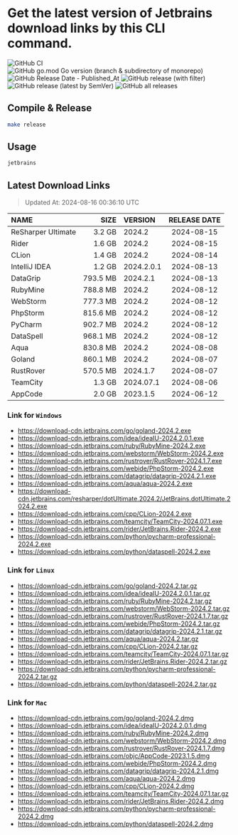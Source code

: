 # Get the latest version of Jetbrains download links by this CLI command.

![GitHub CI](https://github.com/designinlife/jetbrains/actions/workflows/ci.yml/badge.svg)
![GitHub go.mod Go version (branch & subdirectory of monorepo)](https://img.shields.io/github/go-mod/go-version/designinlife/jetbrains/master)
![GitHub Release Date - Published_At](https://img.shields.io/github/release-date/designinlife/jetbrains)
![GitHub release (with filter)](https://img.shields.io/github/v/release/designinlife/jetbrains)
![GitHub release (latest by SemVer)](https://img.shields.io/github/downloads/designinlife/jetbrains/v1.1.10/total)
![GitHub all releases](https://img.shields.io/github/downloads/designinlife/jetbrains/total)

## Compile & Release

```bash
make release
```

## Usage

```bash
jetbrains
```

## Latest Download Links

> Updated At: 2024-08-16 00:36:10 UTC

| NAME | SIZE | VERSION | RELEASE DATE |
| :-- | --: | :-- | :--: |
| ReSharper Ultimate | 3.2 GB | 2024.2 | 2024-08-15 |
| Rider | 1.6 GB | 2024.2 | 2024-08-15 |
| CLion | 1.4 GB | 2024.2 | 2024-08-14 |
| IntelliJ IDEA | 1.2 GB | 2024.2.0.1 | 2024-08-13 |
| DataGrip | 793.5 MB | 2024.2.1 | 2024-08-13 |
| RubyMine | 788.8 MB | 2024.2 | 2024-08-12 |
| WebStorm | 777.3 MB | 2024.2 | 2024-08-12 |
| PhpStorm | 815.6 MB | 2024.2 | 2024-08-12 |
| PyCharm | 902.7 MB | 2024.2 | 2024-08-12 |
| DataSpell | 968.1 MB | 2024.2 | 2024-08-12 |
| Aqua | 830.8 MB | 2024.2 | 2024-08-08 |
| Goland | 860.1 MB | 2024.2 | 2024-08-07 |
| RustRover | 570.5 MB | 2024.1.7 | 2024-08-07 |
| TeamCity | 1.3 GB | 2024.07.1 | 2024-08-06 |
| AppCode | 2.0 GB | 2023.1.5 | 2024-06-12 |

### Link for `Windows`

* <https://download-cdn.jetbrains.com/go/goland-2024.2.exe>
* <https://download-cdn.jetbrains.com/idea/ideaIU-2024.2.0.1.exe>
* <https://download-cdn.jetbrains.com/ruby/RubyMine-2024.2.exe>
* <https://download-cdn.jetbrains.com/webstorm/WebStorm-2024.2.exe>
* <https://download-cdn.jetbrains.com/rustrover/RustRover-2024.1.7.exe>
* <https://download-cdn.jetbrains.com/webide/PhpStorm-2024.2.exe>
* <https://download-cdn.jetbrains.com/datagrip/datagrip-2024.2.1.exe>
* <https://download-cdn.jetbrains.com/aqua/aqua-2024.2.exe>
* <https://download-cdn.jetbrains.com/resharper/dotUltimate.2024.2/JetBrains.dotUltimate.2024.2.exe>
* <https://download-cdn.jetbrains.com/cpp/CLion-2024.2.exe>
* <https://download-cdn.jetbrains.com/teamcity/TeamCity-2024.07.1.exe>
* <https://download-cdn.jetbrains.com/rider/JetBrains.Rider-2024.2.exe>
* <https://download-cdn.jetbrains.com/python/pycharm-professional-2024.2.exe>
* <https://download-cdn.jetbrains.com/python/dataspell-2024.2.exe>

### Link for `Linux`

* <https://download-cdn.jetbrains.com/go/goland-2024.2.tar.gz>
* <https://download-cdn.jetbrains.com/idea/ideaIU-2024.2.0.1.tar.gz>
* <https://download-cdn.jetbrains.com/ruby/RubyMine-2024.2.tar.gz>
* <https://download-cdn.jetbrains.com/webstorm/WebStorm-2024.2.tar.gz>
* <https://download-cdn.jetbrains.com/rustrover/RustRover-2024.1.7.tar.gz>
* <https://download-cdn.jetbrains.com/webide/PhpStorm-2024.2.tar.gz>
* <https://download-cdn.jetbrains.com/datagrip/datagrip-2024.2.1.tar.gz>
* <https://download-cdn.jetbrains.com/aqua/aqua-2024.2.tar.gz>
* <https://download-cdn.jetbrains.com/cpp/CLion-2024.2.tar.gz>
* <https://download-cdn.jetbrains.com/teamcity/TeamCity-2024.07.1.tar.gz>
* <https://download-cdn.jetbrains.com/rider/JetBrains.Rider-2024.2.tar.gz>
* <https://download-cdn.jetbrains.com/python/pycharm-professional-2024.2.tar.gz>
* <https://download-cdn.jetbrains.com/python/dataspell-2024.2.tar.gz>

### Link for `Mac`

* <https://download-cdn.jetbrains.com/go/goland-2024.2.dmg>
* <https://download-cdn.jetbrains.com/idea/ideaIU-2024.2.0.1.dmg>
* <https://download-cdn.jetbrains.com/ruby/RubyMine-2024.2.dmg>
* <https://download-cdn.jetbrains.com/webstorm/WebStorm-2024.2.dmg>
* <https://download-cdn.jetbrains.com/rustrover/RustRover-2024.1.7.dmg>
* <https://download-cdn.jetbrains.com/objc/AppCode-2023.1.5.dmg>
* <https://download-cdn.jetbrains.com/webide/PhpStorm-2024.2.dmg>
* <https://download-cdn.jetbrains.com/datagrip/datagrip-2024.2.1.dmg>
* <https://download-cdn.jetbrains.com/aqua/aqua-2024.2.dmg>
* <https://download-cdn.jetbrains.com/cpp/CLion-2024.2.dmg>
* <https://download-cdn.jetbrains.com/teamcity/TeamCity-2024.07.1.tar.gz>
* <https://download-cdn.jetbrains.com/rider/JetBrains.Rider-2024.2.dmg>
* <https://download-cdn.jetbrains.com/python/pycharm-professional-2024.2.dmg>
* <https://download-cdn.jetbrains.com/python/dataspell-2024.2.dmg>
